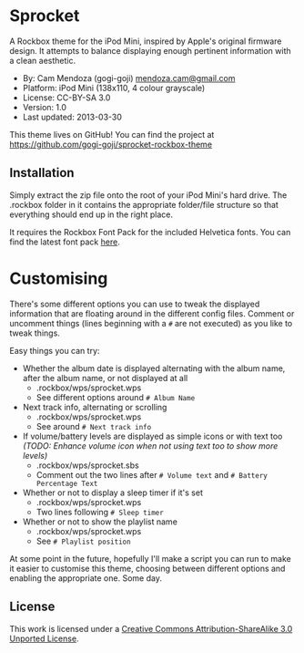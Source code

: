 Sprocket
========

A Rockbox theme for the iPod Mini, inspired by Apple's original firmware
design.  It attempts to balance displaying enough pertinent information with a
clean aesthetic.  

*   By: Cam Mendoza (gogi-goji) <mendoza.cam@gmail.com>
*   Platform: iPod Mini (138x110, 4 colour grayscale)
*   License: CC-BY-SA 3.0
*   Version: 1.0
*   Last updated: 2013-03-30

This theme lives on GitHub!  You can find the project at
<https://github.com/gogi-goji/sprocket-rockbox-theme>


Installation
------------

Simply extract the zip file onto the root of your iPod Mini's hard drive.  The
.rockbox folder in it contains the appropriate folder/file structure so that
everything should end up in the right place.  

It requires the Rockbox Font Pack for the included Helvetica fonts.  You can
find the latest font pack [here](http://www.rockbox.org/download/byhand.cgi).


Customising
===========

There's some different options you can use to tweak the displayed information
that are floating around in the different config files.  Comment or uncomment
things (lines beginning with a `#` are not executed) as you like to tweak
things.

Easy things you can try:

*   Whether the album date is displayed alternating with the album name, after
    the album name, or not displayed at all
    *   .rockbox/wps/sprocket.wps
    *   See different options around `# Album Name`
*   Next track info, alternating or scrolling
    *   .rockbox/wps/sprocket.wps
    *   See around `# Next track info`
*   If volume/battery levels are displayed as simple icons or with text too
    *(TODO: Enhance volume icon when not using text too to show more levels)*
    *   .rockbox/wps/sprocket.sbs
    *   Comment out the two lines after `# Volume text` and 
        `# Battery Percentage Text`
*   Whether or not to display a sleep timer if it's set
    *   .rockbox/wps/sprocket.wps
    *   Two lines following `# Sleep timer`
*   Whether or not to show the playlist name
    *   .rockbox/wps/sprocket.wps
    *   See `# Playlist position`

At some point in the future, hopefully I'll make a script you can run to make
it easier to customise this theme, choosing between different options and
enabling the appropriate one.  Some day.

License
-------

This work is licensed under a [Creative Commons Attribution-ShareAlike 3.0
Unported License](http://creativecommons.org/licenses/by-sa/3.0/).
